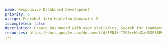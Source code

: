 ```yaml
---
name: Responsive Dashboard Development
priority: 6
assign: Prakshal Jain,Maalolan,Manaswini B.
iscompleted: false
description: Create Dashboard with user statistics, Search for teammate option, Music-related options (add playlist etc.), Settings, Profile, List of upcoming Hackthons (with option to convert dashboard default language to native language) etc.
resources: https://docs.google.com/document/d/1PN4X-TZG5reWc4XxN52FB8PGKdDq-LCpsiPcmlymmE4/edit?usp=sharing,https://prakshal-jain.github.io/CodeAura-DashBoard/
---
```

